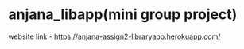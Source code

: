 # anjana_libapp(mini group project)
website link - https://anjana-assign2-libraryapp.herokuapp.com/
